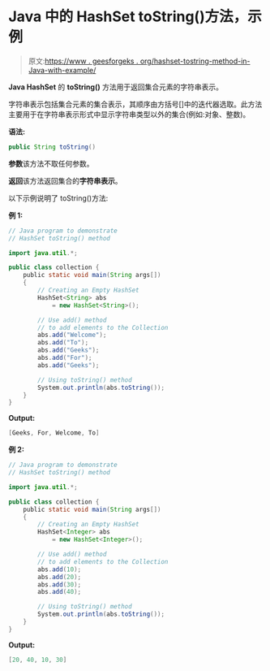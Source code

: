 # Java 中的 HashSet toString()方法，示例

> 原文:[https://www . geesforgeks . org/hashset-tostring-method-in-Java-with-example/](https://www.geeksforgeeks.org/hashset-tostring-method-in-java-with-example/)

**Java HashSet** 的 **toString()** 方法用于返回集合元素的字符串表示。

字符串表示包括集合元素的集合表示，其顺序由方括号[]中的迭代器选取。此方法主要用于在字符串表示形式中显示字符串类型以外的集合(例如:对象、整数)。

**语法:**

```java
public String toString()
```

**参数**该方法不取任何参数。

**返回**该方法返回集合的**字符串表示**。

以下示例说明了 toString()方法:

**例 1:**

```java
// Java program to demonstrate
// HashSet toString() method

import java.util.*;

public class collection {
    public static void main(String args[])
    {
        // Creating an Empty HashSet
        HashSet<String> abs
            = new HashSet<String>();

        // Use add() method
        // to add elements to the Collection
        abs.add("Welcome");
        abs.add("To");
        abs.add("Geeks");
        abs.add("For");
        abs.add("Geeks");

        // Using toString() method
        System.out.println(abs.toString());
    }
}
```

**Output:**

```java
[Geeks, For, Welcome, To]

```

**例 2:**

```java
// Java program to demonstrate
// HashSet toString() method

import java.util.*;

public class collection {
    public static void main(String args[])
    {
        // Creating an Empty HashSet
        HashSet<Integer> abs
            = new HashSet<Integer>();

        // Use add() method
        // to add elements to the Collection
        abs.add(10);
        abs.add(20);
        abs.add(30);
        abs.add(40);

        // Using toString() method
        System.out.println(abs.toString());
    }
}
```

**Output:**

```java
[20, 40, 10, 30]

```